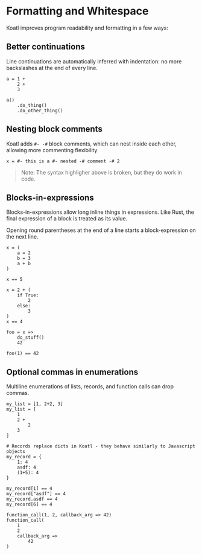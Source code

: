 # Formatting and Whitespace

Koatl improves program readability and formatting in a few ways:

## Better continuations

Line continuations are automatically inferred with indentation: no more backslashes at the end of every line.

```koatl
a = 1 +
    2 +
    3

a()
    .do_thing()
    .do_other_thing()
```

## Nesting block comments

Koatl adds `#- -#` block comments, which can nest inside each other, allowing more commenting flexibility

```koatl
x = #- this is a #- nested -# comment -# 2
```

> Note: The syntax highligher above is broken, but they do work in code.

## Blocks-in-expressions

Blocks-in-expressions allow long inline things in expressions.
Like Rust, the final expression of a block is treated as its value.

Opening round parentheses at the end of a line starts a block-expression on the next line.

```koatl
x = (
    a = 2
    b = 3
    a + b
)

x == 5
```

```koatl
x = 2 + (
    if True:
        2
    else:
        3
)
x == 4
```

```koatl
foo = x =>
    do_stuff()
    42

foo(1) == 42
```

## Optional commas in enumerations

Multiline enumerations of lists, records, and function calls can drop commas.

```koatl
my_list = [1, 2+2, 3]
my_list = [
    1
    2 +
        2
    3
]

# Records replace dicts in Koatl - they behave similarly to Javascript objects
my_record = {
    1: 4
    asdf: 4
    (1+5): 4
}

my_record[1] == 4
my_record["asdf"] == 4
my_record.asdf == 4
my_record[6] == 4

function_call(1, 2, callback_arg => 42)
function_call(
    1
    2
    callback_arg =>
        42
)
```
